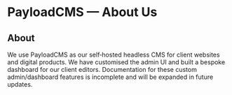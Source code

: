 # PayloadCMS — About Us

## About

We use PayloadCMS as our self‑hosted headless CMS for client websites and digital products. We have customised the admin UI and built a bespoke dashboard for our client editors. Documentation for these custom admin/dashboard features is incomplete and will be expanded in future updates.
